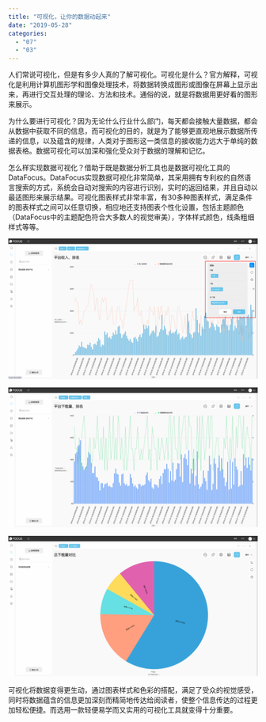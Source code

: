 ```yaml
---
title: "可视化，让你的数据动起来"
date: "2019-05-28"
categories: 
  - "07"
  - "03"
---
```


人们常说可视化，但是有多少人真的了解可视化。可视化是什么？官方解释，可视化是利用计算机图形学和图像处理技术，将数据转换成图形或图像在屏幕上显示出来，再进行交互处理的理论、方法和技术。通俗的说，就是将数据用更好看的图形来展示。

为什么要进行可视化？因为无论什么行业什么部门，每天都会接触大量数据，都会从数据中获取不同的信息，而可视化的目的，就是为了能够更直观地展示数据所传递的信息，以及蕴含的规律，人类对于图形这一类信息的接收能力远大于单纯的数据表格。数据可视化可以加深和强化受众对于数据的理解和记忆。

怎么样实现数据可视化？借助于既是数据分析工具也是数据可视化工具的DataFocus。DataFocus实现数据可视化非常简单，其采用拥有专利权的自然语言搜索的方式，系统会自动对搜索的内容进行识别，实时的返回结果，并且自动以最适图形来展示结果。可视化图表样式非常丰富，有30多种图表样式，满足条件的图表样式之间可以任意切换，相应地还支持图表个性化设置，包括主题颜色（DataFocus中的主题配色符合大多数人的视觉审美），字体样式颜色，线条粗细样式等等。

![](images/word-image-133.png)

![](images/word-image-135.png)

![](images/word-image-136.png)

可视化将数据变得更生动，通过图表样式和色彩的搭配，满足了受众的视觉感受，同时将数据蕴含的信息更加深刻而精简地传达给阅读者，使整个信息传达的过程更加轻松便捷。而选用一款轻便易学而又实用的可视化工具就变得十分重要。
